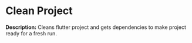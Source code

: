 # Clean Project

**Description:** Cleans flutter project and gets dependencies to make project ready for a fresh run.

